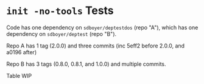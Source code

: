 
# `init -no-tools` Tests

Code has one dependency on `sdboyer/deptestdos` (repo "A"), which has one dependency on
`sdboyer/deptest` (repo "B").

Repo A has 1 tag (2.0.0) and three commits (inc 5eff2 before 2.0.0, and a0196 after)

Repo B has 3 tags (0.8.0, 0.8.1, and 1.0.0) and multiple commits.

Table WIP
